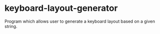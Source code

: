 # keyboard-layout-generator
Program which allows user to generate a keyboard layout based on a given string.
